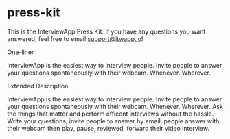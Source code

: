 press-kit
=========

This is the InterviewApp Press Kit. If you have any questions you want answered, feel free to email support@itwapp.io!

One-liner

InterviewApp is the easiest way to interview people. Invite people to answer your questions spontaneously with their webcam. Whenever. Wherever.

Extended Description

InterviewApp is the easiest way to interview people. Invite people to answer your questions spontaneously with their webcam. Whenever. Wherever. Ask the things that matter and perform efficent interviews without the hassle. Write your questions, invite people to answer by email, people answer with their webcam then play, pause, reviewed, forward their video interview.
